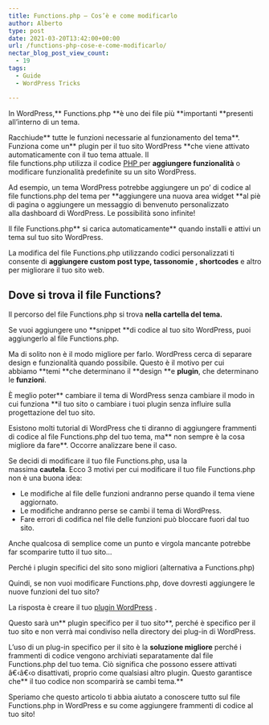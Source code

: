 ```yaml
---
title: Functions.php – Cos’è e come modificarlo
author: Alberto
type: post
date: 2021-03-20T13:42:00+00:00
url: /functions-php-cose-e-come-modificarlo/
nectar_blog_post_view_count:
  - 19
tags:
  - Guide
  - WordPress Tricks

---
```

In WordPress,**&nbsp;Functions.php&nbsp;**è uno dei file più&nbsp;**importanti&nbsp;**presenti all’interno di un tema.

Racchiude**&nbsp;tutte le funzioni necessarie al funzionamento del tema**. Funziona come un**&nbsp;plugin per il tuo sito WordPress&nbsp;**che viene attivato automaticamente con il tuo tema attuale.&nbsp;Il file&nbsp;functions.php&nbsp;utilizza&nbsp;il&nbsp;codice&nbsp;[PHP&nbsp;][1]per&nbsp;**aggiungere funzionalità**&nbsp;o modificare funzionalità predefinite su un sito WordPress.

Ad esempio, un tema WordPress potrebbe aggiungere un po’ di codice al file functions.php del tema per&nbsp;**aggiungere una nuova&nbsp;area&nbsp;widget&nbsp;**al piè di pagina o aggiungere un messaggio di benvenuto personalizzato alla&nbsp;dashboard di WordPress.&nbsp;Le possibilità sono infinite!

Il file Functions.php**&nbsp;si carica automaticamente**&nbsp;quando&nbsp;installi e attivi un tema&nbsp;sul tuo sito WordPress.

La modifica del file Functions.php utilizzando codici personalizzati ti consente di&nbsp;**aggiungere&nbsp;custom post type,&nbsp;tassonomie&nbsp;,&nbsp;shortcodes**&nbsp;e altro per migliorare il tuo sito web.

## Dove si trova il file Functions?

Il percorso del file Functions.php si trova&nbsp;**nella cartella del tema.**

Se vuoi aggiungere uno&nbsp;**snippet&nbsp;**di codice al tuo sito WordPress, puoi aggiungerlo al file Functions.php.

Ma di solito non è il modo migliore per farlo.&nbsp;WordPress cerca di separare design e funzionalità quando possibile.&nbsp;Questo è il motivo per cui abbiamo&nbsp;**temi&nbsp;**che determinano il&nbsp;**design&nbsp;**e&nbsp;**plugin**, che determinano le&nbsp;**funzioni**.

È meglio poter**&nbsp;cambiare il tema di WordPress&nbsp;senza cambiare il modo in cui funziona&nbsp;**il tuo sito o cambiare i tuoi plugin senza influire sulla progettazione del tuo sito.

Esistono molti&nbsp;tutorial di WordPress&nbsp;che ti diranno di aggiungere frammenti di codice al file Functions.php del tuo tema, ma**&nbsp;non sempre è la cosa migliore da fare**. Occorre analizzare bene il caso.

Se decidi di modificare il tuo file Functions.php, usa la massima&nbsp;**cautela**.&nbsp;Ecco 3 motivi per cui modificare il tuo file Functions.php non è una buona idea:

  * Le modifiche al file delle funzioni andranno perse quando il tema viene aggiornato.
  * Le modifiche andranno perse se cambi il tema di WordPress.
  * Fare errori di codifica nel file delle funzioni può bloccare fuori dal tuo sito.

Anche qualcosa di semplice come un punto e virgola mancante potrebbe far scomparire tutto il tuo sito…&nbsp;

Perché i plugin specifici del sito sono migliori (alternativa a Functions.php)

Quindi, se non vuoi modificare Functions.php, dove dovresti aggiungere le nuove funzioni del tuo sito?

La risposta è creare il tuo [plugin WordPress][2] .

Questo sarà un**&nbsp;plugin specifico per il tuo sito**, perché è specifico per il tuo sito e non verrà mai condiviso nella directory dei plug-in di WordPress.

L’uso di un plug-in specifico per il sito è la&nbsp;**soluzione migliore**&nbsp;perché i frammenti di codice vengono archiviati separatamente dal file Functions.php del tuo tema.&nbsp;Ciò significa che possono essere attivati â€‹â€‹o disattivati, proprio come qualsiasi altro plugin.&nbsp;Questo garantisce che**&nbsp;il tuo codice non scomparirà se cambi tema.**

Speriamo che questo articolo ti abbia aiutato a conoscere tutto sul file Functions.php in WordPress e su come aggiungere frammenti di codice al tuo sito!&nbsp;

 [1]: https://albertoreineri.it/categoria_guide/php
 [2]: https://albertoreineri.it/guide/creare-un-plugin-wordpress/
